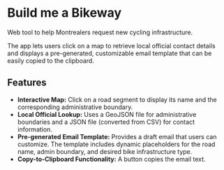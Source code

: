 # Build me a Bikeway
Web tool to help Montrealers request new cycling infrastructure.

The app lets users click on a map to retrieve local official contact details and displays a pre-generated, customizable email template that can be easily copied to the clipboard.

## Features

- **Interactive Map:** Click on a road segment to display its name and the corresponding administrative boundary.
- **Local Official Lookup:** Uses a GeoJSON file for administrative boundaries and a JSON file (converted from CSV) for contact information.
- **Pre-generated Email Template:** Provides a draft email that users can customize. The template includes dynamic placeholders for the road name, admin boundary, and desired bike infrastructure type.
- **Copy-to-Clipboard Functionality:** A button copies the email text.

